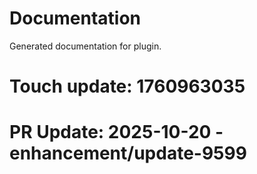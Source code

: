 # Documentation

Generated documentation for plugin.

# Touch update: 1760963035

# PR Update: 2025-10-20 - enhancement/update-9599
